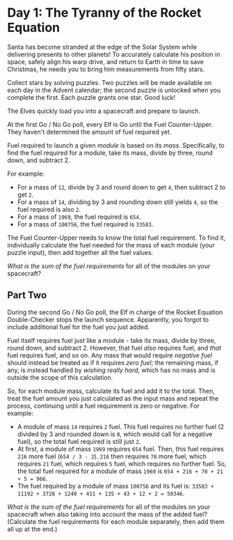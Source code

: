# Day 1: The Tyranny of the Rocket Equation

Santa has become stranded at the edge of the Solar System while delivering
presents to other planets! To accurately calculate his position in space,
safely align his warp drive, and return to Earth in time to save Christmas, he
needs you to bring him measurements from fifty stars.

Collect stars by solving puzzles. Two puzzles will be made available on each
day in the Advent calendar; the second puzzle is unlocked when you complete the
first. Each puzzle grants one star. Good luck!

The Elves quickly load you into a spacecraft and prepare to launch.

At the first Go / No Go poll, every Elf is Go until the Fuel Counter-Upper.
They haven't determined the amount of fuel required yet.

Fuel required to launch a given *module* is based on its *mass*. Specifically,
to find the fuel required for a module, take its mass, divide by three, round
down, and subtract 2.

For example:

* For a mass of `12`, divide by 3 and round down to get `4`, then subtract 2 to
  get `2`.
* For a mass of `14`, dividing by 3 and rounding down still yields `4`, so the
  fuel required is also `2`.
* For a mass of `1969`, the fuel required is `654`.
* For a mass of `100756`, the fuel required is `33583`.

The Fuel Counter-Upper needs to know the total fuel requirement. To find it,
individually calculate the fuel needed for the mass of each module (your puzzle
input), then add together all the fuel values.

*What is the sum of the fuel requirements* for all of the modules on your
spacecraft?

## Part Two

During the second Go / No Go poll, the Elf in charge of the Rocket Equation
Double-Checker stops the launch sequence. Apparently, you forgot to include
additional fuel for the fuel you just added.

Fuel itself requires fuel just like a module - take its mass, divide by three,
round down, and subtract 2. However, that fuel *also* requires fuel, and *that*
fuel requires fuel, and so on. Any mass that would require *negative fuel*
should instead be treated as if it requires *zero fuel*; the remaining mass, if
any, is instead handled by *wishing really hard*, which has no mass and is
outside the scope of this calculation.

So, for each module mass, calculate its fuel and add it to the total. Then,
treat the fuel amount you just calculated as the input mass and repeat the
process, continuing until a fuel requirement is zero or negative. For example:

* A module of mass `14` requires `2` fuel. This fuel requires no further fuel
  (2 divided by 3 and rounded down is `0`, which would call for a negative
  fuel), so the total fuel required is still just `2`.
* At first, a module of mass `1969` requires `654` fuel. Then, this fuel
  requires `216` more fuel (`654 / 3 - 2`). `216` then requires `70` more fuel,
  which requires `21` fuel, which requires `5` fuel, which requires no further
  fuel. So, the total fuel required for a module of mass `1969` is `654 + 216 +
  70 + 21 + 5 = 966`.
* The fuel required by a module of mass `100756` and its fuel is: `33583 +
  11192 + 3728 + 1240 + 411 + 135 + 43 + 12 + 2 = 50346`.

*What is the sum of the fuel requirements* for all of the modules on your
spacecraft when also taking into account the mass of the added fuel? (Calculate
the fuel requirements for each module separately, then add them all up at the
end.)
